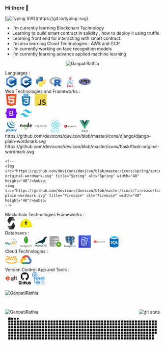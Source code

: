 ### Hi there 👋

[![Typing SVG](https://readme-typing-svg.herokuapp.com/?font=Fira+Code&pause=1000&color=53F7AEC5&width=435&height=29&lines=I+am+Ganpati+Rathia+;I+am+a+Java+Developer;I+am+a+Python+Developer;)](https://git.io/typing-svg)

<!--
<div id="header" align="center">
  <img src="https://media.giphy.com/media/v1.Y2lkPTc5MGI3NjExYzI5NGY5NzE3ODJlYTc3ZTJmZjQ4N2QwNzQxNmNmY2Q4YzEyNzYxNSZlcD12MV9pbnRlcm5hbF9naWZzX2dpZklkJmN0PWc/zOvBKUUEERdNm/giphy.gif" width="100"/>
</div>
-->
<!--https://img.shields.io/badge/ Use this link to add Social links-->
<!--
<div id="badges" align="center"> 
  <a href="https://www.linkedin.com/in/ganpati-rathia-96a7b39b/">
    <img src="https://img.shields.io/badge/LinkedIn-blue?style=for-the-badge&logo=linkedin&logoColor=white" alt="LinkedIn Badge"/>
  </a>
  <a href="https://twitter.com/ganpati_rathia">
    <img src="https://img.shields.io/badge/Twitter-blue?style=for-the-badge&logo=twitter&logoColor=white" alt="Twitter Badge"/>
  </a>
</div>
-->
-  I'm currently learning Blockchain Technology 
-  Learning to build smart contract in solidity , how to deploy it using truffle 
-  Learning front end for interacting with smart contract.
-  I'm also learning Cloud Technologies : AWS and GCP 
-  I’m currently working on face recognition models
-  I’m currently learning advance applied machine learning

<div>
  <p align="center"> <img src="https://komarev.com/ghpvc/?username=GanpatiRathia&label=Profile%20views&color=0e75b6&style=flat" alt="GanpatiRathia" /> </p>
</div>

<div>
  <div> Languages : <br>
    <img src="https://github.com/devicons/devicon/blob/master/icons/c/c-original.svg" title="C" alt="C" width="40" height="40"/>&nbsp;
    <img src="https://github.com/devicons/devicon/blob/master/icons/cplusplus/cplusplus-original.svg" title="C++" alt="C++" width="40" height="40"/>&nbsp;
    <img src="https://github.com/devicons/devicon/blob/master/icons/python/python-original.svg" title="Python" alt="Python" width="40" height="40"/>&nbsp;
    <img src="https://github.com/devicons/devicon/blob/master/icons/r/r-original.svg" title="R" alt="R" width="40" height="40"/>&nbsp;
    <img src="https://github.com/devicons/devicon/blob/master/icons/java/java-original-wordmark.svg" title="Java" alt="Java" width="40" height="40"/>&nbsp;
    <img src="https://github.com/devicons/devicon/blob/master/icons/php/php-original.svg" title="Php" alt="Php" width="40" height="40"/>&nbsp;
  </div>
  <div> Web Technologies and Frameworks : <br>
    <img src="https://github.com/devicons/devicon/blob/master/icons/html5/html5-original.svg" title="HTML5" alt="HTML" width="40" height="40"/>&nbsp;
    <img src="https://github.com/devicons/devicon/blob/master/icons/css3/css3-plain-wordmark.svg"  title="CSS3" alt="CSS" width="40" height="40"/>&nbsp;
    <img src="https://github.com/devicons/devicon/blob/master/icons/javascript/javascript-original.svg" title="JavaScript" alt="JavaScript" width="40" height="40"/>&nbsp;
    <br>
    <img src="https://github.com/devicons/devicon/blob/master/icons/bootstrap/bootstrap-original.svg" title="Bootstrap" alt="Bootstrap" width="40" height="40"/>&nbsp;
    <img src="https://github.com/devicons/devicon/blob/master/icons/tailwindcss/tailwindcss-original.svg" title="TailwindCSS" alt="TailwindCSS" width="40" height="40"/>&nbsp;
    <br>
    <img src="https://github.com/devicons/devicon/blob/master/icons/jquery/jquery-plain-wordmark.svg" title="JQuery" alt="JQuery" width="40" height="40"/>&nbsp;
    <img src="https://github.com/devicons/devicon/blob/master/icons/nodejs/nodejs-original-wordmark.svg" title="NodeJS" alt="NodeJS" width="40" height="40"/>&nbsp;
    <img src="https://github.com/devicons/devicon/blob/master/icons/express/express-original-wordmark.svg" title="ExpressJS" alt="ExpressJS" width="40" height="40"/>&nbsp;
    <img src="https://github.com/devicons/devicon/blob/master/icons/react/react-original-wordmark.svg" title="React" alt="React" width="40" height="40"/>&nbsp;
    <img src="https://github.com/devicons/devicon/blob/master/icons/angularjs/angularjs-original-wordmark.svg" title="AngularJS" alt="AngularJS" width="40" height="40"/>&nbsp;
    <img src="https://github.com/devicons/devicon/blob/master/icons/vuejs/vuejs-original-wordmark.svg" title="VueJS" alt="VueJS" width="40" height="40"/>&nbsp;
    <br>
    https://github.com/devicons/devicon/blob/master/icons/django/django-plain-wordmark.svg
    https://github.com/devicons/devicon/blob/master/icons/flask/flask-original-wordmark.svg

    <!--
    <img src="https://github.com/devicons/devicon/blob/master/icons/spring/spring-original-wordmark.svg" title="Spring" alt="Spring" width="40" height="40"/>&nbsp;
    <img src="https://github.com/devicons/devicon/blob/master/icons/firebase/firebase-plain-wordmark.svg" title="Firebase" alt="Firebase" width="40" height="40"/>&nbsp;
    -->
  </div>
  <div> Blockchain Technologies Frameworks : <br>
    <img src="https://github.com/devicons/devicon/blob/master/icons/solidity/solidity-original.svg" title="Solidity" alt="Solidity" width="40" height="40"/>&nbsp;
    <img src="https://github.com/devicons/devicon/blob/master/icons/hardhat/hardhat-original.svg" title="Hardhat" alt="Hardhat" width="40" height="40"/>&nbsp;
  </div>
  <div> Databases : <br>
    <img src="https://github.com/devicons/devicon/blob/master/icons/mysql/mysql-original-wordmark.svg" title="MySQL"  alt="MySQL" width="40" height="40"/>&nbsp;
    <img src="https://github.com/devicons/devicon/blob/master/icons/mongodb/mongodb-original-wordmark.svg" title="MongoDB"  alt="MongoDB" width="40" height="40"/>&nbsp;
    <img src="https://github.com/devicons/devicon/blob/master/icons/mariadb/mariadb-original-wordmark.svg" title="MariaDB"  alt="MariaDB" width="40" height="40"/>&nbsp;
    <img src="https://github.com/devicons/devicon/blob/master/icons/sqldeveloper/sqldeveloper-original.svg" title="SQLDeveloper"  alt="SQLDeveloper" width="40" height="40"/>&nbsp;
    <img src="https://github.com/devicons/devicon/blob/master/icons/postgresql/postgresql-original-wordmark.svg" title="PostgreSQL"  alt="PostgreSQL" width="40" height="40"/>&nbsp;
    <img src="https://github.com/devicons/devicon/blob/master/icons/dynamodb/dynamodb-original.svg" title="DynamoDB"  alt="DynamoDB" width="40" height="40"/>&nbsp;
    <img src="https://github.com/devicons/devicon/blob/master/icons/couchdb/couchdb-original-wordmark.svg" title="CouchDB"  alt="CouchDB" width="40" height="40"/>&nbsp;
    <img src="https://github.com/devicons/devicon/blob/master/icons/azuresqldatabase/azuresqldatabase-original.svg" title="AzureSQLDB"  alt="AzureSQLDB" width="40" height="40"/>&nbsp;
  </div>
  <div>Cloud Technologies : <br>
    <img src="https://github.com/devicons/devicon/blob/master/icons/amazonwebservices/amazonwebservices-plain-wordmark.svg" title="AWS" alt="AWS" width="40" height="40"/>&nbsp;
    <img src="https://github.com/devicons/devicon/blob/master/icons/googlecloud/googlecloud-original.svg" title="GCP" alt="GCP" width="40" height="40"/>&nbsp;
  </div>
  <div>Version Control App and Tools : <br>
    <img src="https://github.com/devicons/devicon/blob/master/icons/git/git-original-wordmark.svg" title="Git" alt="Git" width="40" height="40"/>
    <img src="https://github.com/devicons/devicon/blob/master/icons/github/github-original-wordmark.svg" title="GitHub" alt="GitHub" width="40" height="40"/>
    <img src="https://github.com/devicons/devicon/blob/master/icons/githubactions/githubactions-original.svg" title="GitHubActions" alt="GitHubActions" width="40" height="40"/>
  </div>
</div>

<div>
  <p>
    <img align="center" src="https://github-readme-stats.vercel.app/api?username=GanpatiRathia&show_icons=true&locale=en" alt="GanpatiRathia" />
  </p>
  <br>
  <p>
    <img align="left" src="https://github-readme-stats.vercel.app/api/top-langs?username=GanpatiRathia&show_icons=true&locale=en&layout=compact" alt="GanpatiRathia" />
  </p>
  <p>
    <img align="right" src="https://streak-stats.demolab.com/?user=GanpatiRathia" " alt="git stats" />
  </p>
</div>
  
![Snake animation](https://github.com/JeffersonRPM/JeffersonRPM/blob/output/github-contribution-grid-snake.svg)
